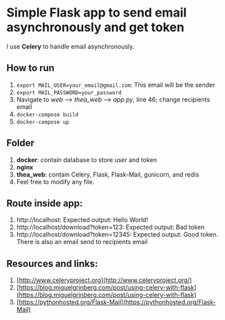 # Simple Flask app to send email asynchronously and get token

I use **Celery** to handle email asynchronously.

## How to run

1. `export MAIL_USER=your_email@gmail.com`: This email will be the sender
2. `export MAIL_PASSWORD=your_password`
3. Navigate to *web* --> *thea_web* --> *app.py*, line 46; change recipients email
4. `docker-compose build`
5. `docker-compose up`

## Folder

1. **docker**: contain database to store user and token
2. **nginx**
3. **thea_web**: contain Celery, Flask, Flask-Mail, gunicorn, and redis
4. Feel free to modify any file.

## Route inside app:

1. http://localhost: Expected output: Hello World!
2. http://localhost/download?token=123: Expected output: Bad token
3. http://localhost/download?token=12345: Expected output: Good token. There is also an email send to recipients email


## Resources and links:
1. [http://www.celeryproject.org](http://www.celeryproject.org/)
2. [https://blog.miguelgrinberg.com/post/using-celery-with-flask](https://blog.miguelgrinberg.com/post/using-celery-with-flask)
3. [https://pythonhosted.org/Flask-Mail](https://pythonhosted.org/Flask-Mail)